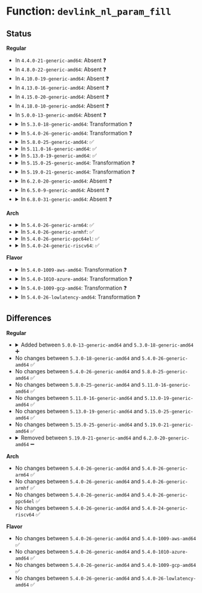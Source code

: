 # Function: <code>devlink_nl_param_fill</code>

## Status
<b>Regular</b>
<ul>
<li>
In <code>4.4.0-21-generic-amd64</code>: Absent ❓
</li>
<li>
In <code>4.8.0-22-generic-amd64</code>: Absent ❓
</li>
<li>
In <code>4.10.0-19-generic-amd64</code>: Absent ❓
</li>
<li>
In <code>4.13.0-16-generic-amd64</code>: Absent ❓
</li>
<li>
In <code>4.15.0-20-generic-amd64</code>: Absent ❓
</li>
<li>
In <code>4.18.0-10-generic-amd64</code>: Absent ❓
</li>
<li>
In <code>5.0.0-13-generic-amd64</code>: Absent ❓
</li>
<li>
<details>
<summary>In <code>5.3.0-18-generic-amd64</code>: Transformation ❓</summary>

```c
int devlink_nl_param_fill(struct sk_buff * msg, struct devlink * devlink, unsigned int port_index, struct devlink_param_item * param_item, enum devlink_command cmd, u32 portid, u32 seq, int flags)
```

```json
{
  "name": "devlink_nl_param_fill",
  "collision_type": "Unique Static",
  "inline_type": "No",
  "funcs": [
    {
      "addr": 0,
      "name": "devlink_nl_param_fill",
      "external": false,
      "loc": "net/core/devlink.c:3001",
      "file": "net/core/devlink.c",
      "inline": "seen, unknown",
      "caller_inline": [],
      "caller_func": [
        "net/core/devlink.c:devlink_nl_cmd_port_param_get_doit",
        "net/core/devlink.c:devlink_nl_cmd_port_param_get_dumpit",
        "net/core/devlink.c:devlink_nl_cmd_param_get_doit",
        "net/core/devlink.c:devlink_nl_cmd_param_get_dumpit",
        "net/core/devlink.c:devlink_param_notify"
      ]
    }
  ],
  "symbols": [
    {
      "addr": 18446744071588608912,
      "name": "devlink_nl_param_fill",
      "section": ".text",
      "bind": "STB_LOCAL",
      "size": 1606
    },
    {
      "addr": 18446744071588619532,
      "name": "devlink_nl_param_fill.cold",
      "section": ".text",
      "bind": "STB_LOCAL",
      "size": 116
    }
  ]
}
```
</details>
</li>
<li>
<details>
<summary>In <code>5.4.0-26-generic-amd64</code>: Transformation ❓</summary>

```c
int devlink_nl_param_fill(struct sk_buff * msg, struct devlink * devlink, unsigned int port_index, struct devlink_param_item * param_item, enum devlink_command cmd, u32 portid, u32 seq, int flags)
```

```json
{
  "name": "devlink_nl_param_fill",
  "collision_type": "Unique Static",
  "inline_type": "No",
  "funcs": [
    {
      "addr": 0,
      "name": "devlink_nl_param_fill",
      "external": false,
      "loc": "net/core/devlink.c:3033",
      "file": "net/core/devlink.c",
      "inline": "seen, unknown",
      "caller_inline": [],
      "caller_func": [
        "net/core/devlink.c:devlink_nl_cmd_port_param_get_doit",
        "net/core/devlink.c:devlink_nl_cmd_port_param_get_dumpit",
        "net/core/devlink.c:devlink_nl_cmd_param_get_doit",
        "net/core/devlink.c:devlink_nl_cmd_param_get_dumpit",
        "net/core/devlink.c:devlink_param_notify"
      ]
    }
  ],
  "symbols": [
    {
      "addr": 18446744071588831744,
      "name": "devlink_nl_param_fill",
      "section": ".text",
      "bind": "STB_LOCAL",
      "size": 1627
    },
    {
      "addr": 18446744071588841885,
      "name": "devlink_nl_param_fill.cold",
      "section": ".text",
      "bind": "STB_LOCAL",
      "size": 24
    }
  ]
}
```
</details>
</li>
<li>
<details>
<summary>In <code>5.8.0-25-generic-amd64</code>: ✅</summary>

```c
int devlink_nl_param_fill(struct sk_buff * msg, struct devlink * devlink, unsigned int port_index, struct devlink_param_item * param_item, enum devlink_command cmd, u32 portid, u32 seq, int flags)
```

```json
{
  "name": "devlink_nl_param_fill",
  "collision_type": "Unique Static",
  "inline_type": "No",
  "funcs": [
    {
      "addr": 18446744071589710544,
      "name": "devlink_nl_param_fill",
      "external": false,
      "loc": "net/core/devlink.c:3166",
      "file": "net/core/devlink.c",
      "inline": "seen, unknown",
      "caller_inline": [],
      "caller_func": [
        "net/core/devlink.c:devlink_nl_cmd_port_param_get_doit",
        "net/core/devlink.c:devlink_nl_cmd_port_param_get_dumpit",
        "net/core/devlink.c:devlink_nl_cmd_param_get_doit",
        "net/core/devlink.c:devlink_nl_cmd_param_get_dumpit",
        "net/core/devlink.c:devlink_param_notify"
      ]
    }
  ],
  "symbols": [
    {
      "addr": 18446744071589710544,
      "name": "devlink_nl_param_fill",
      "section": ".text",
      "bind": "STB_LOCAL",
      "size": 1060
    }
  ]
}
```
</details>
</li>
<li>
<details>
<summary>In <code>5.11.0-16-generic-amd64</code>: ✅</summary>

```c
int devlink_nl_param_fill(struct sk_buff * msg, struct devlink * devlink, unsigned int port_index, struct devlink_param_item * param_item, enum devlink_command cmd, u32 portid, u32 seq, int flags)
```

```json
{
  "name": "devlink_nl_param_fill",
  "collision_type": "Unique Static",
  "inline_type": "No",
  "funcs": [
    {
      "addr": 18446744071589740224,
      "name": "devlink_nl_param_fill",
      "external": false,
      "loc": "net/core/devlink.c:3711",
      "file": "net/core/devlink.c",
      "inline": "seen, unknown",
      "caller_inline": [],
      "caller_func": [
        "net/core/devlink.c:devlink_nl_cmd_port_param_get_doit",
        "net/core/devlink.c:devlink_nl_cmd_port_param_get_dumpit",
        "net/core/devlink.c:devlink_nl_cmd_param_get_doit",
        "net/core/devlink.c:devlink_nl_cmd_param_get_dumpit",
        "net/core/devlink.c:devlink_param_notify"
      ]
    }
  ],
  "symbols": [
    {
      "addr": 18446744071589740224,
      "name": "devlink_nl_param_fill",
      "section": ".text",
      "bind": "STB_LOCAL",
      "size": 1060
    }
  ]
}
```
</details>
</li>
<li>
<details>
<summary>In <code>5.13.0-19-generic-amd64</code>: ✅</summary>

```c
int devlink_nl_param_fill(struct sk_buff * msg, struct devlink * devlink, unsigned int port_index, struct devlink_param_item * param_item, enum devlink_command cmd, u32 portid, u32 seq, int flags)
```

```json
{
  "name": "devlink_nl_param_fill",
  "collision_type": "Unique Static",
  "inline_type": "No",
  "funcs": [
    {
      "addr": 18446744071589625584,
      "name": "devlink_nl_param_fill",
      "external": false,
      "loc": "net/core/devlink.c:3914",
      "file": "net/core/devlink.c",
      "inline": "seen, unknown",
      "caller_inline": [],
      "caller_func": [
        "net/core/devlink.c:devlink_nl_cmd_port_param_get_doit",
        "net/core/devlink.c:devlink_nl_cmd_port_param_get_dumpit",
        "net/core/devlink.c:devlink_nl_cmd_param_get_doit",
        "net/core/devlink.c:devlink_nl_cmd_param_get_dumpit",
        "net/core/devlink.c:devlink_param_notify"
      ]
    }
  ],
  "symbols": [
    {
      "addr": 18446744071589625584,
      "name": "devlink_nl_param_fill",
      "section": ".text",
      "bind": "STB_LOCAL",
      "size": 1042
    }
  ]
}
```
</details>
</li>
<li>
<details>
<summary>In <code>5.15.0-25-generic-amd64</code>: Transformation ❓</summary>

```c
int devlink_nl_param_fill(struct sk_buff * msg, struct devlink * devlink, unsigned int port_index, struct devlink_param_item * param_item, enum devlink_command cmd, u32 portid, u32 seq, int flags)
```

```json
{
  "name": "devlink_nl_param_fill",
  "collision_type": "Unique Static",
  "inline_type": "No",
  "funcs": [
    {
      "addr": 0,
      "name": "devlink_nl_param_fill",
      "external": false,
      "loc": "net/core/devlink.c:4499",
      "file": "net/core/devlink.c",
      "inline": "seen, unknown",
      "caller_inline": [],
      "caller_func": [
        "net/core/devlink.c:devlink_nl_cmd_port_param_get_doit",
        "net/core/devlink.c:devlink_nl_cmd_port_param_get_dumpit",
        "net/core/devlink.c:devlink_nl_cmd_param_get_doit",
        "net/core/devlink.c:devlink_nl_cmd_param_get_dumpit",
        "net/core/devlink.c:devlink_param_notify"
      ]
    }
  ],
  "symbols": [
    {
      "addr": 18446744071590374896,
      "name": "devlink_nl_param_fill",
      "section": ".text",
      "bind": "STB_LOCAL",
      "size": 1412
    },
    {
      "addr": 18446744071592708234,
      "name": "devlink_nl_param_fill.cold",
      "section": ".text",
      "bind": "STB_LOCAL",
      "size": 268
    }
  ]
}
```
</details>
</li>
<li>
<details>
<summary>In <code>5.19.0-21-generic-amd64</code>: Transformation ❓</summary>

```c
int devlink_nl_param_fill(struct sk_buff * msg, struct devlink * devlink, unsigned int port_index, struct devlink_param_item * param_item, enum devlink_command cmd, u32 portid, u32 seq, int flags)
```

```json
{
  "name": "devlink_nl_param_fill",
  "collision_type": "Unique Static",
  "inline_type": "No",
  "funcs": [
    {
      "addr": 0,
      "name": "devlink_nl_param_fill",
      "external": false,
      "loc": "net/core/devlink.c:5029",
      "file": "net/core/devlink.c",
      "inline": "seen, unknown",
      "caller_inline": [],
      "caller_func": [
        "net/core/devlink.c:devlink_nl_cmd_port_param_get_doit",
        "net/core/devlink.c:devlink_nl_cmd_port_param_get_dumpit",
        "net/core/devlink.c:devlink_nl_cmd_param_get_doit",
        "net/core/devlink.c:devlink_nl_cmd_param_get_dumpit",
        "net/core/devlink.c:devlink_param_notify"
      ]
    }
  ],
  "symbols": [
    {
      "addr": 18446744071591962384,
      "name": "devlink_nl_param_fill",
      "section": ".text",
      "bind": "STB_LOCAL",
      "size": 1564
    },
    {
      "addr": 18446744071594594822,
      "name": "devlink_nl_param_fill.cold",
      "section": ".text",
      "bind": "STB_LOCAL",
      "size": 129
    }
  ]
}
```
</details>
</li>
<li>
<details>
<summary>In <code>6.2.0-20-generic-amd64</code>: Absent ❓</summary>

```json
{
  "name": "devlink_nl_param_fill",
  "collision_type": "Unique Static",
  "inline_type": "Selective",
  "funcs": [
    {
      "addr": 0,
      "name": "devlink_nl_param_fill",
      "external": false,
      "loc": "net/core/devlink.c:5553",
      "file": "net/core/devlink.c",
      "inline": "not declared, inlined",
      "caller_inline": [],
      "caller_func": [
        "net/core/devlink.c:devlink_nl_cmd_param_get_doit",
        "net/core/devlink.c:devlink_nl_cmd_param_get_dumpit"
      ]
    }
  ],
  "symbols": [
    {
      "addr": 18446744071593766144,
      "name": "devlink_nl_param_fill.constprop.0",
      "section": ".text",
      "bind": "STB_LOCAL",
      "size": 1367
    },
    {
      "addr": 18446744071596331471,
      "name": "devlink_nl_param_fill.constprop.0.cold",
      "section": ".text",
      "bind": "STB_LOCAL",
      "size": 129
    }
  ]
}
```
</details>
</li>
<li>
<details>
<summary>In <code>6.5.0-9-generic-amd64</code>: Absent ❓</summary>

```json
{
  "name": "devlink_nl_param_fill",
  "collision_type": "Unique Static",
  "inline_type": "Selective",
  "funcs": [
    {
      "addr": 0,
      "name": "devlink_nl_param_fill",
      "external": false,
      "loc": "net/devlink/leftover.c:4032",
      "file": "net/devlink/leftover.c",
      "inline": "not declared, inlined",
      "caller_inline": [],
      "caller_func": [
        "net/devlink/leftover.c:devlink_nl_cmd_param_get_doit",
        "net/devlink/leftover.c:devlink_nl_cmd_param_get_dump_one"
      ]
    }
  ],
  "symbols": [
    {
      "addr": 18446744071595862944,
      "name": "devlink_nl_param_fill.constprop.0",
      "section": ".text",
      "bind": "STB_LOCAL",
      "size": 1413
    },
    {
      "addr": 18446744071596893397,
      "name": "devlink_nl_param_fill.constprop.0.cold",
      "section": ".text",
      "bind": "STB_LOCAL",
      "size": 137
    }
  ]
}
```
</details>
</li>
<li>
<details>
<summary>In <code>6.8.0-31-generic-amd64</code>: Absent ❓</summary>

```json
{
  "name": "devlink_nl_param_fill",
  "collision_type": "Unique Static",
  "inline_type": "Selective",
  "funcs": [
    {
      "addr": 0,
      "name": "devlink_nl_param_fill",
      "external": false,
      "loc": "net/devlink/param.c:237",
      "file": "net/devlink/param.c",
      "inline": "not declared, inlined",
      "caller_inline": [],
      "caller_func": [
        "net/devlink/param.c:devlink_nl_param_get_doit",
        "net/devlink/param.c:devlink_nl_param_get_dump_one"
      ]
    }
  ],
  "symbols": [
    {
      "addr": 18446744071596727600,
      "name": "devlink_nl_param_fill.constprop.0",
      "section": ".text",
      "bind": "STB_LOCAL",
      "size": 1483
    },
    {
      "addr": 18446744071597818381,
      "name": "devlink_nl_param_fill.constprop.0.cold",
      "section": ".text",
      "bind": "STB_LOCAL",
      "size": 137
    }
  ]
}
```
</details>
</li>
</ul>
<b>Arch</b>
<ul>
<li>
<details>
<summary>In <code>5.4.0-26-generic-arm64</code>: ✅</summary>

```c
int devlink_nl_param_fill(struct sk_buff * msg, struct devlink * devlink, unsigned int port_index, struct devlink_param_item * param_item, enum devlink_command cmd, u32 portid, u32 seq, int flags)
```

```json
{
  "name": "devlink_nl_param_fill",
  "collision_type": "Unique Static",
  "inline_type": "No",
  "funcs": [
    {
      "addr": 18446603336502405024,
      "name": "devlink_nl_param_fill",
      "external": false,
      "loc": "net/core/devlink.c:3033",
      "file": "net/core/devlink.c",
      "inline": "seen, unknown",
      "caller_inline": [],
      "caller_func": [
        "net/core/devlink.c:devlink_nl_cmd_port_param_get_doit",
        "net/core/devlink.c:devlink_nl_cmd_port_param_get_dumpit",
        "net/core/devlink.c:devlink_nl_cmd_param_get_doit",
        "net/core/devlink.c:devlink_nl_cmd_param_get_dumpit",
        "net/core/devlink.c:devlink_param_notify"
      ]
    }
  ],
  "symbols": [
    {
      "addr": 18446603336502405024,
      "name": "devlink_nl_param_fill",
      "section": ".text",
      "bind": "STB_LOCAL",
      "size": 1320
    }
  ]
}
```
</details>
</li>
<li>
<details>
<summary>In <code>5.4.0-26-generic-armhf</code>: ✅</summary>

```c
int devlink_nl_param_fill(struct sk_buff * msg, struct devlink * devlink, unsigned int port_index, struct devlink_param_item * param_item, enum devlink_command cmd, u32 portid, u32 seq, int flags)
```

```json
{
  "name": "devlink_nl_param_fill",
  "collision_type": "Unique Static",
  "inline_type": "No",
  "funcs": [
    {
      "addr": 3235141544,
      "name": "devlink_nl_param_fill",
      "external": false,
      "loc": "net/core/devlink.c:3033",
      "file": "net/core/devlink.c",
      "inline": "seen, unknown",
      "caller_inline": [],
      "caller_func": [
        "net/core/devlink.c:devlink_nl_cmd_port_param_get_doit",
        "net/core/devlink.c:devlink_nl_cmd_port_param_get_dumpit",
        "net/core/devlink.c:devlink_nl_cmd_param_get_doit",
        "net/core/devlink.c:devlink_nl_cmd_param_get_dumpit",
        "net/core/devlink.c:devlink_param_notify"
      ]
    }
  ],
  "symbols": [
    {
      "addr": 3235141544,
      "name": "devlink_nl_param_fill",
      "section": ".text",
      "bind": "STB_LOCAL",
      "size": 1364
    }
  ]
}
```
</details>
</li>
<li>
<details>
<summary>In <code>5.4.0-26-generic-ppc64el</code>: ✅</summary>

```c
int devlink_nl_param_fill(struct sk_buff * msg, struct devlink * devlink, unsigned int port_index, struct devlink_param_item * param_item, enum devlink_command cmd, u32 portid, u32 seq, int flags)
```

```json
{
  "name": "devlink_nl_param_fill",
  "collision_type": "Unique Static",
  "inline_type": "No",
  "funcs": [
    {
      "addr": 13835058055295951792,
      "name": "devlink_nl_param_fill",
      "external": false,
      "loc": "net/core/devlink.c:3033",
      "file": "net/core/devlink.c",
      "inline": "seen, unknown",
      "caller_inline": [],
      "caller_func": [
        "net/core/devlink.c:devlink_nl_cmd_port_param_get_doit",
        "net/core/devlink.c:devlink_nl_cmd_port_param_get_dumpit",
        "net/core/devlink.c:devlink_nl_cmd_param_get_doit",
        "net/core/devlink.c:devlink_nl_cmd_param_get_dumpit",
        "net/core/devlink.c:devlink_param_notify"
      ]
    }
  ],
  "symbols": [
    {
      "addr": 13835058055295951792,
      "name": "devlink_nl_param_fill",
      "section": ".text",
      "bind": "STB_LOCAL",
      "size": 1692
    }
  ]
}
```
</details>
</li>
<li>
<details>
<summary>In <code>5.4.0-24-generic-riscv64</code>: ✅</summary>

```c
int devlink_nl_param_fill(struct sk_buff * msg, struct devlink * devlink, unsigned int port_index, struct devlink_param_item * param_item, enum devlink_command cmd, u32 portid, u32 seq, int flags)
```

```json
{
  "name": "devlink_nl_param_fill",
  "collision_type": "Unique Static",
  "inline_type": "No",
  "funcs": [
    {
      "addr": 18446743936278613828,
      "name": "devlink_nl_param_fill",
      "external": false,
      "loc": "net/core/devlink.c:3033",
      "file": "net/core/devlink.c",
      "inline": "seen, unknown",
      "caller_inline": [],
      "caller_func": [
        "net/core/devlink.c:devlink_nl_cmd_port_param_get_doit",
        "net/core/devlink.c:devlink_nl_cmd_port_param_get_dumpit",
        "net/core/devlink.c:devlink_nl_cmd_param_get_doit",
        "net/core/devlink.c:devlink_nl_cmd_param_get_dumpit",
        "net/core/devlink.c:devlink_param_notify"
      ]
    }
  ],
  "symbols": [
    {
      "addr": 18446743936278613828,
      "name": "devlink_nl_param_fill",
      "section": ".text",
      "bind": "STB_LOCAL",
      "size": 1096
    }
  ]
}
```
</details>
</li>
</ul>
<b>Flavor</b>
<ul>
<li>
<details>
<summary>In <code>5.4.0-1009-aws-amd64</code>: Transformation ❓</summary>

```c
int devlink_nl_param_fill(struct sk_buff * msg, struct devlink * devlink, unsigned int port_index, struct devlink_param_item * param_item, enum devlink_command cmd, u32 portid, u32 seq, int flags)
```

```json
{
  "name": "devlink_nl_param_fill",
  "collision_type": "Unique Static",
  "inline_type": "No",
  "funcs": [
    {
      "addr": 0,
      "name": "devlink_nl_param_fill",
      "external": false,
      "loc": "net/core/devlink.c:3033",
      "file": "net/core/devlink.c",
      "inline": "seen, unknown",
      "caller_inline": [],
      "caller_func": [
        "net/core/devlink.c:devlink_nl_cmd_port_param_get_doit",
        "net/core/devlink.c:devlink_nl_cmd_port_param_get_dumpit",
        "net/core/devlink.c:devlink_nl_cmd_param_get_doit",
        "net/core/devlink.c:devlink_nl_cmd_param_get_dumpit",
        "net/core/devlink.c:devlink_param_notify"
      ]
    }
  ],
  "symbols": [
    {
      "addr": 18446744071588438128,
      "name": "devlink_nl_param_fill",
      "section": ".text",
      "bind": "STB_LOCAL",
      "size": 1627
    },
    {
      "addr": 18446744071588448269,
      "name": "devlink_nl_param_fill.cold",
      "section": ".text",
      "bind": "STB_LOCAL",
      "size": 24
    }
  ]
}
```
</details>
</li>
<li>
<details>
<summary>In <code>5.4.0-1010-azure-amd64</code>: Transformation ❓</summary>

```c
int devlink_nl_param_fill(struct sk_buff * msg, struct devlink * devlink, unsigned int port_index, struct devlink_param_item * param_item, enum devlink_command cmd, u32 portid, u32 seq, int flags)
```

```json
{
  "name": "devlink_nl_param_fill",
  "collision_type": "Unique Static",
  "inline_type": "No",
  "funcs": [
    {
      "addr": 0,
      "name": "devlink_nl_param_fill",
      "external": false,
      "loc": "net/core/devlink.c:3033",
      "file": "net/core/devlink.c",
      "inline": "seen, unknown",
      "caller_inline": [],
      "caller_func": [
        "net/core/devlink.c:devlink_nl_cmd_port_param_get_doit",
        "net/core/devlink.c:devlink_nl_cmd_port_param_get_dumpit",
        "net/core/devlink.c:devlink_nl_cmd_param_get_doit",
        "net/core/devlink.c:devlink_nl_cmd_param_get_dumpit",
        "net/core/devlink.c:devlink_param_notify"
      ]
    }
  ],
  "symbols": [
    {
      "addr": 18446744071588150816,
      "name": "devlink_nl_param_fill",
      "section": ".text",
      "bind": "STB_LOCAL",
      "size": 1627
    },
    {
      "addr": 18446744071588160957,
      "name": "devlink_nl_param_fill.cold",
      "section": ".text",
      "bind": "STB_LOCAL",
      "size": 24
    }
  ]
}
```
</details>
</li>
<li>
<details>
<summary>In <code>5.4.0-1009-gcp-amd64</code>: Transformation ❓</summary>

```c
int devlink_nl_param_fill(struct sk_buff * msg, struct devlink * devlink, unsigned int port_index, struct devlink_param_item * param_item, enum devlink_command cmd, u32 portid, u32 seq, int flags)
```

```json
{
  "name": "devlink_nl_param_fill",
  "collision_type": "Unique Static",
  "inline_type": "No",
  "funcs": [
    {
      "addr": 0,
      "name": "devlink_nl_param_fill",
      "external": false,
      "loc": "net/core/devlink.c:3033",
      "file": "net/core/devlink.c",
      "inline": "seen, unknown",
      "caller_inline": [],
      "caller_func": [
        "net/core/devlink.c:devlink_nl_cmd_port_param_get_doit",
        "net/core/devlink.c:devlink_nl_cmd_port_param_get_dumpit",
        "net/core/devlink.c:devlink_nl_cmd_param_get_doit",
        "net/core/devlink.c:devlink_nl_cmd_param_get_dumpit",
        "net/core/devlink.c:devlink_param_notify"
      ]
    }
  ],
  "symbols": [
    {
      "addr": 18446744071588770304,
      "name": "devlink_nl_param_fill",
      "section": ".text",
      "bind": "STB_LOCAL",
      "size": 1627
    },
    {
      "addr": 18446744071588780445,
      "name": "devlink_nl_param_fill.cold",
      "section": ".text",
      "bind": "STB_LOCAL",
      "size": 24
    }
  ]
}
```
</details>
</li>
<li>
<details>
<summary>In <code>5.4.0-26-lowlatency-amd64</code>: Transformation ❓</summary>

```c
int devlink_nl_param_fill(struct sk_buff * msg, struct devlink * devlink, unsigned int port_index, struct devlink_param_item * param_item, enum devlink_command cmd, u32 portid, u32 seq, int flags)
```

```json
{
  "name": "devlink_nl_param_fill",
  "collision_type": "Unique Static",
  "inline_type": "No",
  "funcs": [
    {
      "addr": 0,
      "name": "devlink_nl_param_fill",
      "external": false,
      "loc": "net/core/devlink.c:3033",
      "file": "net/core/devlink.c",
      "inline": "seen, unknown",
      "caller_inline": [],
      "caller_func": [
        "net/core/devlink.c:devlink_nl_cmd_port_param_get_doit",
        "net/core/devlink.c:devlink_nl_cmd_port_param_get_dumpit",
        "net/core/devlink.c:devlink_nl_cmd_param_get_doit",
        "net/core/devlink.c:devlink_nl_cmd_param_get_dumpit",
        "net/core/devlink.c:devlink_param_notify"
      ]
    }
  ],
  "symbols": [
    {
      "addr": 18446744071588910832,
      "name": "devlink_nl_param_fill",
      "section": ".text",
      "bind": "STB_LOCAL",
      "size": 1627
    },
    {
      "addr": 18446744071588920973,
      "name": "devlink_nl_param_fill.cold",
      "section": ".text",
      "bind": "STB_LOCAL",
      "size": 24
    }
  ]
}
```
</details>
</li>
</ul>

## Differences
<b>Regular</b>
<ul>
<li>
<details>
<summary>Added between <code>5.0.0-13-generic-amd64</code> and <code>5.3.0-18-generic-amd64</code> ➕</summary>

```c
int devlink_nl_param_fill(struct sk_buff * msg, struct devlink * devlink, unsigned int port_index, struct devlink_param_item * param_item, enum devlink_command cmd, u32 portid, u32 seq, int flags)
```
</details>
</li>
<li>
No changes between <code>5.3.0-18-generic-amd64</code> and <code>5.4.0-26-generic-amd64</code> ✅
</li>
<li>
No changes between <code>5.4.0-26-generic-amd64</code> and <code>5.8.0-25-generic-amd64</code> ✅
</li>
<li>
No changes between <code>5.8.0-25-generic-amd64</code> and <code>5.11.0-16-generic-amd64</code> ✅
</li>
<li>
No changes between <code>5.11.0-16-generic-amd64</code> and <code>5.13.0-19-generic-amd64</code> ✅
</li>
<li>
No changes between <code>5.13.0-19-generic-amd64</code> and <code>5.15.0-25-generic-amd64</code> ✅
</li>
<li>
No changes between <code>5.15.0-25-generic-amd64</code> and <code>5.19.0-21-generic-amd64</code> ✅
</li>
<li>
<details>
<summary>Removed between <code>5.19.0-21-generic-amd64</code> and <code>6.2.0-20-generic-amd64</code> ➖</summary>

```c
int devlink_nl_param_fill(struct sk_buff * msg, struct devlink * devlink, unsigned int port_index, struct devlink_param_item * param_item, enum devlink_command cmd, u32 portid, u32 seq, int flags)
```
</details>
</li>
</ul>
<b>Arch</b>
<ul>
<li>
No changes between <code>5.4.0-26-generic-amd64</code> and <code>5.4.0-26-generic-arm64</code> ✅
</li>
<li>
No changes between <code>5.4.0-26-generic-amd64</code> and <code>5.4.0-26-generic-armhf</code> ✅
</li>
<li>
No changes between <code>5.4.0-26-generic-amd64</code> and <code>5.4.0-26-generic-ppc64el</code> ✅
</li>
<li>
No changes between <code>5.4.0-26-generic-amd64</code> and <code>5.4.0-24-generic-riscv64</code> ✅
</li>
</ul>
<b>Flavor</b>
<ul>
<li>
No changes between <code>5.4.0-26-generic-amd64</code> and <code>5.4.0-1009-aws-amd64</code> ✅
</li>
<li>
No changes between <code>5.4.0-26-generic-amd64</code> and <code>5.4.0-1010-azure-amd64</code> ✅
</li>
<li>
No changes between <code>5.4.0-26-generic-amd64</code> and <code>5.4.0-1009-gcp-amd64</code> ✅
</li>
<li>
No changes between <code>5.4.0-26-generic-amd64</code> and <code>5.4.0-26-lowlatency-amd64</code> ✅
</li>
</ul>
